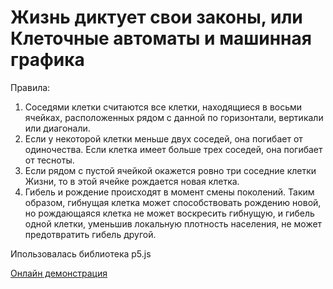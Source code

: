 # Жизнь диктует свои законы, или Клеточные автоматы и машинная графика

Правила:

1. Соседями клетки считаются все клетки, находящиеся в восьми ячейках, расположенных
рядом с данной по горизонтали, вертикали или диагонали.
2. Если у некоторой клетки меньше двух соседей, она погибает от одиночества. Если клетка
имеет больше трех соседей, она погибает от тесноты.
3. Если рядом с пустой ячейкой окажется ровно три соседние клетки Жизни, то в этой
ячейке рождается новая клетка.
4. Гибель и рождение происходят в момент смены поколений. Таким образом, гибнущая
клетка может способствовать рождению новой, но рождающаяся клетка не может воскресить
гибнущую, и гибель одной клетки, уменьшив локальную плотность населения, не может
предотвратить гибель другой.

Ипользовалась библиотека p5.js

[Онлайн демонстрация](https://solyarich.github.io/)